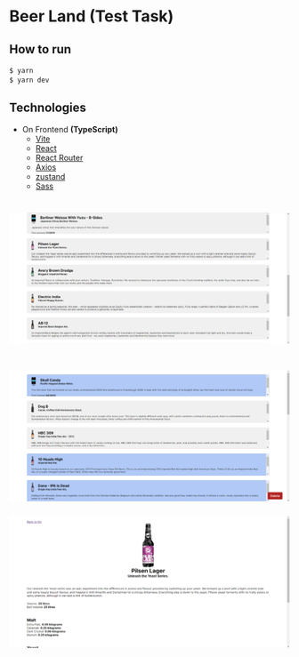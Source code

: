 # Beer Land (Test Task)

## How to run

```bash
$ yarn
$ yarn dev
```

## Technologies

- On Frontend **(TypeScript)**
  - [Vite](https://vitejs.dev)
  - [React](https://react.dev)
  - [React Router](https://reactrouter.com)
  - [Axios](https://axios-http.com)
  - [zustand](https://github.com/pmndrs/zustand)
  - [Sass](https://sass-lang.com)

# ![List](screenshots/list.png)

# ![Selection](screenshots/selection.png)

![Recipe](screenshots/recipe.png)
